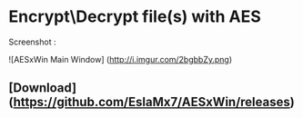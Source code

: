 Encrypt\Decrypt file(s) with AES
===============================
Screenshot :

![AESxWin Main Window] (http://i.imgur.com/2bgbbZy.png)
## [Download] (https://github.com/EslaMx7/AESxWin/releases)
